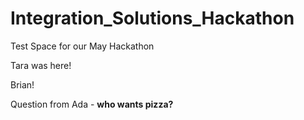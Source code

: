 # Integration_Solutions_Hackathon
Test Space for our May Hackathon 

Tara was here!







Brian!





Question from Ada - **who wants pizza?**